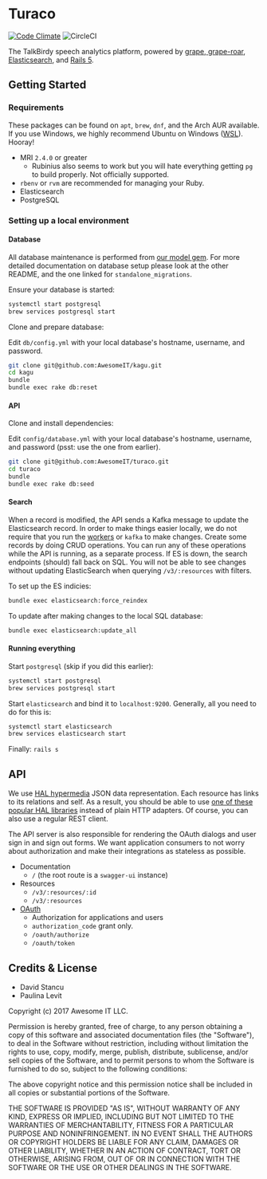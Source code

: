 # Turaco
[![Code Climate](https://codeclimate.com/github/AwesomeIT/turaco.png)](https://codeclimate.com/github/AwesomeIT/turaco) ![CircleCI](https://circleci.com/gh/AwesomeIT/turaco.svg?style=shield&circle-token=e69669e5ebd800aeeb50f55612d1a49e77120a57)

The TalkBirdy speech analytics platform, powered by [grape, grape-roar](https://github.com/ruby-grape), [Elasticsearch](https://www.elastic.co/), and [Rails 5](https://github.com/rails/rails).

## Getting Started

### Requirements

These packages can be found on `apt`, `brew`, `dnf`, and the Arch AUR available. If you use Windows, we highly recommend Ubuntu on Windows ([WSL](https://msdn.microsoft.com/en-us/commandline/wsl/about)). Hooray!

- MRI `2.4.0` or greater
  - Rubinius also seems to work but you will hate everything getting `pg` to build properly. Not officially supported.
- `rbenv` or `rvm` are recommended for managing your Ruby.
- Elasticsearch
- PostgreSQL


### Setting up a local environment

#### Database

All database maintenance is performed from [our model gem](https://github.com/awesomeit/kagu). For more detailed documentation on database setup please look at the other README, and the one linked for `standalone_migrations`.

Ensure your database is started:
```bash
systemctl start postgresql
brew services postgresql start
```

Clone and prepare database:

Edit `db/config.yml` with your local database's hostname, username, and password.

```bash
git clone git@github.com:AwesomeIT/kagu.git
cd kagu
bundle
bundle exec rake db:reset
```

#### API

Clone and install dependencies:

Edit `config/database.yml` with your local database's hostname, username, and password (psst: use the one from earlier).

```bash
git clone git@github.com:AwesomeIT/turaco.git
cd turaco
bundle
bundle exec rake db:seed
```

#### Search

When a record is modified, the API sends a Kafka message to update the Elasticsearch record. In order to make things easier locally, we do not require that you run the [workers](https://github.com/awesomeit/myna) or `kafka` to make changes. Create some records by doing CRUD operations. You can run any of these operations while the API is running, as a separate process. If ES is down, the search endpoints (should) fall back on SQL. You will not be able to see changes without updating ElasticSearch when querying `/v3/:resources` with filters.

To set up the ES indicies:
```bash
bundle exec elasticsearch:force_reindex
```

To update after making changes to the local SQL database:
```bash
bundle exec elasticsearch:update_all
```

#### Running everything

Start `postgresql` (skip if you did this earlier):
```bash
systemctl start postgresql
brew services postgresql start
```


Start `elasticsearch` and bind it to `localhost:9200`. Generally, all you need to do for this is:

```bash
systemctl start elasticsearch
brew services elasticsearch start
```

Finally: `rails s`

## API

We use [HAL hypermedia](http://stateless.co/hal_specification.html) JSON data representation. Each resource has links to its relations and self. As a result, you should be able to use [one of these popular HAL libraries](https://github.com/mikekelly/hal_specification/wiki/Libraries) instead of plain HTTP adapters. Of course, you can also use a regular REST client.

The API server is also responsible for rendering the OAuth dialogs and user sign in and sign out forms. We want application consumers to not worry about authorization and make their integrations as stateless as possible.

- Documentation
  - `/` (the root route is a `swagger-ui` instance)
- Resources
  - `/v3/:resources/:id`
  - `/v3/:resources`
- [OAuth](https://en.wikipedia.org/wiki/OAuth)
  - Authorization for applications and users
  - `authorization_code` grant only.
  - `/oauth/authorize`
  - `/oauth/token`

## Credits & License

- David Stancu
- Paulina Levit

Copyright (c) 2017 Awesome IT LLC.

Permission is hereby granted, free of charge, to any person obtaining a copy
of this software and associated documentation files (the "Software"), to deal
in the Software without restriction, including without limitation the rights
to use, copy, modify, merge, publish, distribute, sublicense, and/or sell
copies of the Software, and to permit persons to whom the Software is
furnished to do so, subject to the following conditions:

The above copyright notice and this permission notice shall be included in all
copies or substantial portions of the Software.

THE SOFTWARE IS PROVIDED "AS IS", WITHOUT WARRANTY OF ANY KIND, EXPRESS OR
IMPLIED, INCLUDING BUT NOT LIMITED TO THE WARRANTIES OF MERCHANTABILITY,
FITNESS FOR A PARTICULAR PURPOSE AND NONINFRINGEMENT. IN NO EVENT SHALL THE
AUTHORS OR COPYRIGHT HOLDERS BE LIABLE FOR ANY CLAIM, DAMAGES OR OTHER
LIABILITY, WHETHER IN AN ACTION OF CONTRACT, TORT OR OTHERWISE, ARISING FROM,
OUT OF OR IN CONNECTION WITH THE SOFTWARE OR THE USE OR OTHER DEALINGS IN THE
SOFTWARE.
